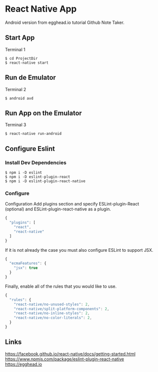 # React Native App
Android version from egghead.io tutorial Github Note Taker.

## Start App
Terminal 1
```
$ cd ProjectDir
$ react-native start
```

## Run de Emulator
Terminal 2
```
$ android avd
```

## Run App on the Emulator
Terminal 3
```
$ react-native run-android
```

## Configure Eslint

### Install Dev Dependencies
```
$ npm i -D eslint
$ npm i -D eslint-plugin-react
$ npm i -D eslint-plugin-react-native
```
### Configure
Configuration
Add plugins section and specify ESLint-plugin-React (optional) and ESLint-plugin-react-native as a plugin.

```javascript
{
  "plugins": [
    "react",
    "react-native"
  ]
}
```
If it is not already the case you must also configure ESLint to support JSX.
```javascript
{
  "ecmaFeatures": {
    "jsx": true
  }
}
```
Finally, enable all of the rules that you would like to use.
```javascript
{
  "rules": {
    "react-native/no-unused-styles": 2,
    "react-native/split-platform-components": 2,
    "react-native/no-inline-styles": 2,
    "react-native/no-color-literals": 2,
  }
}
```
## Links
https://facebook.github.io/react-native/docs/getting-started.html
https://www.npmjs.com/package/eslint-plugin-react-native
https://egghead.io

